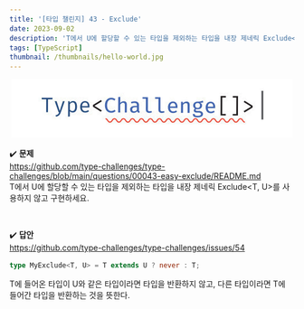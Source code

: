 ```yaml
---
title: '[타입 챌린지] 43 - Exclude'
date: 2023-09-02
description: 'T에서 U에 할당할 수 있는 타입을 제외하는 타입을 내장 제네릭 Exclude<T, U>를 사용하지 않고 구현하세요.'
tags: [TypeScript]
thumbnail: /thumbnails/hello-world.jpg
---
```


<p align="center"><img src="./type-challenge.jpeg"/></p>

✔️ **문제**
<br/>
https://github.com/type-challenges/type-challenges/blob/main/questions/00043-easy-exclude/README.md
<br/>
T에서 U에 할당할 수 있는 타입을 제외하는 타입을 내장 제네릭 Exclude<T, U>를 사용하지 않고 구현하세요.

<br/>

✔️ **답안**
<br/>
https://github.com/type-challenges/type-challenges/issues/54

```typescript
type MyExclude<T, U> = T extends U ? never : T;
```

T에 들어온 타입이 U와 같은 타입이라면 타입을 반환하지 않고, 다른 타입이라면 T에 들어간 타입을 반환하는 것을 뜻한다.
